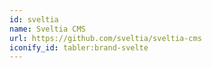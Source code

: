 ```yaml
---
id: sveltia
name: Sveltia CMS
url: https://github.com/sveltia/sveltia-cms
iconify_id: tabler:brand-svelte
---
```


